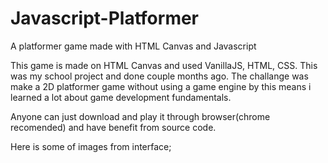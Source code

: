 # Javascript-Platformer
A platformer game made with HTML Canvas and Javascript

This game is made on HTML Canvas and used VanillaJS, HTML, CSS. This was my school project and done couple months ago. The challange was make a 2D platformer game without using a game engine by this means i learned a lot about game development fundamentals.

Anyone can just download and play it through browser(chrome recomended) and have benefit from source code.

Here is some of images from interface;
